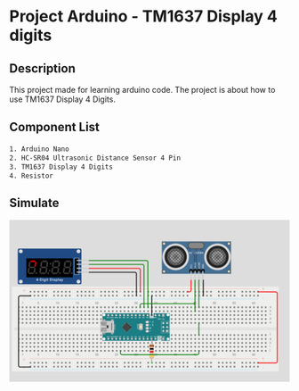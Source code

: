 # Project Arduino - TM1637 Display 4 digits

## Description
This project made for learning arduino code. The project is about how to use TM1637 Display 4 Digits.

## Component List
```
1. Arduino Nano
2. HC-SR04 Ultrasonic Distance Sensor 4 Pin
3. TM1637 Display 4 Digits
4. Resistor
```

## Simulate
<img src="simulate.png">
